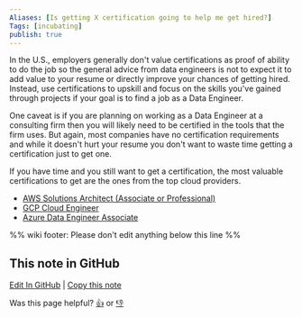 ```yaml
---
Aliases: [Is getting X certification going to help me get hired?]
Tags: [incubating]
publish: true
---
```


In the U.S., employers generally don't value certifications as proof of ability to do the job so the general advice from data engineers is not to expect it to add value to your resume or directly improve your chances of getting hired. Instead, use certifications to upskill and focus on the skills you've gained through projects if your goal is to find a job as a Data Engineer.

One caveat is if you are planning on working as a Data Engineer at a consulting firm then you will likely need to be certified in the tools that the firm uses. But again, most companies have no certification requirements and while it doesn't hurt your resume you don't want to waste time getting a certification just to get one.

If you have time and you still want to get a certification, the most valuable certifications to get are the ones from the top cloud providers.
- [AWS Solutions Architect (Associate or Professional)](https://aws.amazon.com/certification/)
- [GCP Cloud Engineer](https://cloud.google.com/certification/)
- [Azure Data Engineer Associate](https://learn.microsoft.com/en-us/certifications/azure-data-engineer/)

%% wiki footer: Please don't edit anything below this line %%

## This note in GitHub

<span class="git-footer">[Edit In GitHub](https://github.dev/data-engineering-community/data-engineering-wiki/blob/main/FAQ/Is%20getting%20X%20certification%20going%20to%20help%20me%20get%20hired.md "git-hub-edit-note") | [Copy this note](https://raw.githubusercontent.com/data-engineering-community/data-engineering-wiki/main/FAQ/Is%20getting%20X%20certification%20going%20to%20help%20me%20get%20hired.md "git-hub-copy-note")</span>

<span class="git-footer">Was this page helpful?
[👍](https://tally.so/r/mOaxjk?rating=Yes&url=https://dataengineering.wiki/FAQ/Is%20getting%20X%20certification%20going%20to%20help%20me%20get%20hired) or [👎](https://tally.so/r/mOaxjk?rating=No&url=https://dataengineering.wiki/FAQ/Is%20getting%20X%20certification%20going%20to%20help%20me%20get%20hired)</span>
